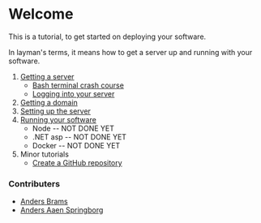 # Welcome
This is a tutorial, to get started on deploying your software.

In layman's terms, it means how to get a server up and running with your software.

1. [Getting a server](getting_a_server)
    - [Bash terminal crash course](terminal)
    - [Logging into your server](server_logon)
2. [Getting a domain](domain)
3. [Setting up the server](getting_a_server)
4. [Running your software](simple_html)
    * Node -- NOT DONE YET
    * \.NET asp -- NOT DONE YET
    * Docker -- NOT DONE YET
5. Minor tutorials
    - [Create a GitHub repository](git)
    

### Contributers
- [Anders Brams](https://github.com/Minibrams "Anders Brams's Github Page")
- [Anders Aaen Springborg](https://github.com/Minibrams "Anders Brams's Github Page")
